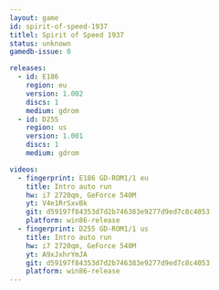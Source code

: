 ```yaml
---
layout: game
id: spirit-of-speed-1937
titlel: Spirit of Speed 1937
status: unknown
gamedb-issue: 0

releases:
  - id: E186
    region: eu
    version: 1.002
    discs: 1
    medium: gdrom
  - id: D255
    region: us
    version: 1.001
    discs: 1
    medium: gdrom

videos:
  - fingerprint: E186 GD-ROM1/1 eu
    title: Intro auto run
    hw: i7 2720qm, GeForce 540M
    yt: V4e1RrSxvBk
    git: d59197f84353d7d2b746383e9277d9ed7c8c4053
    platform: win86-release
  - fingerprint: D255 GD-ROM1/1 us
    title: Intro auto run
    hw: i7 2720qm, GeForce 540M
    yt: A9xJxhrYmJA
    git: d59197f84353d7d2b746383e9277d9ed7c8c4053
    platform: win86-release
---
```

